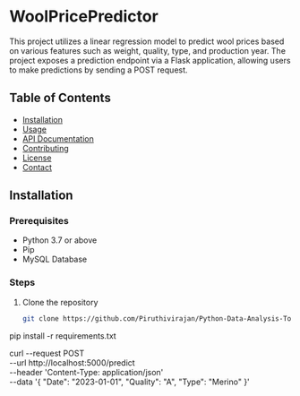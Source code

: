 # WoolPricePredictor
This project utilizes a linear regression model to predict wool prices based on various features such as weight, quality, type, and production year. The project exposes a prediction endpoint via a Flask application, allowing users to make predictions by sending a POST request.

## Table of Contents
- [Installation](#installation)
- [Usage](#usage)
- [API Documentation](#api-documentation)
- [Contributing](#contributing)
- [License](#license)
- [Contact](#contact)

## Installation

### Prerequisites
- Python 3.7 or above
- Pip
- MySQL Database

### Steps
1. Clone the repository
   ```sh
   git clone https://github.com/Piruthivirajan/Python-Data-Analysis-Toolkit.git

pip install -r requirements.txt


curl --request POST \
  --url http://localhost:5000/predict \
  --header 'Content-Type: application/json' \
  --data '{
	"Date": "2023-01-01",
	"Quality": "A",
	"Type": "Merino"
}'

